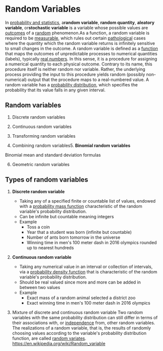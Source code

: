 # Random Variables

In [probability and statistics](https://en.wikipedia.org/wiki/Probability_and_statistics), a**random variable**, **random quantity**, **aleatory variable**, or**stochastic variable** is a variable whose possible values are [outcomes](https://en.wikipedia.org/wiki/Outcome_(probability)) of a [random](https://en.wikipedia.org/wiki/Randomness) phenomenon.As a function, a random variable is required to be [measurable](https://en.wikipedia.org/wiki/Measurable_function), which rules out certain [pathological](https://en.wikipedia.org/wiki/Pathological_(mathematics)) cases where the quantity which the random variable returns is infinitely sensitive to small changes in the outcome.
A random variable is defined as a [function](https://en.wikipedia.org/wiki/Function_(mathematics)) that maps the outcomes of unpredictable processes to numerical quantities (labels), typically [real numbers](https://en.wikipedia.org/wiki/Real_numbers). In this sense, it is a procedure for assigning a numerical quantity to each physical outcome. Contrary to its name, this procedure itself is neither random nor variable. Rather, the underlying process providing the input to this procedure yields random (possibly non-numerical) output that the procedure maps to a real-numbered value.
A random variable has a [probability distribution](https://en.wikipedia.org/wiki/Probability_distribution), which specifies the probability that its value falls in any given interval.

## Random variables

1. Discrete random variables

2. Continuous random variables

3. Transforming random variables

4. Combining random variables5. **Binomial random variables**

Binomial mean and standard deviation formulas

6. Geometric random variables

## Types of random variables

1. **Discrete random variable**
    - Taking any of a specified finite or countable list of values, endowed with a [probability mass function](https://en.wikipedia.org/wiki/Probability_mass_function) characteristic of the random variable's probability distribution.
    - Can be infinite but countable meaning integers
    - Example
        - Toss a coin
        - Year that a student was born (infinite but countable)
        - Number of ants born tomorrow in the universe
        - Winning time in men's 100 meter dash in 2016 olympics rounded up to nearest hundreds

2. **Continuous random variable**
    - Taking any numerical value in an interval or collection of intervals, via a [probability density function](https://en.wikipedia.org/wiki/Probability_density_function) that is characteristic of the random variable's probability distribution.
    - Should be real valued since more and more can be added in between two values
    - Example
        - Exact mass of a random animal selected a district zoo
        - Exact winning time in men's 100 meter dash in 2016 olympics
3. Mixture of discrete and continuous random variable
Two random variables with the same probability distribution can still differ in terms of their associations with, or [independence](https://en.wikipedia.org/wiki/Independence_(probability_theory)) from, other random variables. The realizations of a random variable, that is, the results of randomly choosing values according to the variable's probability distribution function, are called [random variates](https://en.wikipedia.org/wiki/Random_variate).
<https://en.wikipedia.org/wiki/Random_variable>
